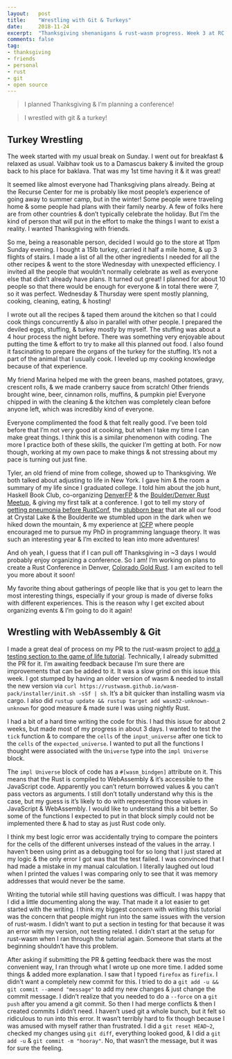 ```yaml
---
layout:   post
title:    "Wrestling with Git & Turkeys"
date:     2018-11-24
excerpt:  "Thanksgiving shenanigans & rust-wasm progress. Week 3 at RC."
comments: false
tag:
- thanksgiving
- friends
- personal
- rust
- git
- open source
---
```


> I planned Thanksgiving & I’m planning a conference!

<!-- -->
> I wrestled with git & a turkey!

## Turkey Wrestling

The week started with my usual break on Sunday. I went out for breakfast & relaxed as usual. Vaibhav took us to a Damascus bakery & invited the group back to his place for baklava. That was my 1st time having it & it was great! 

It seemed like almost everyone had Thanksgiving plans already. Being at the Recurse Center for me is probably like most people’s experience of going away to summer camp, but in the winter! Some people were traveling home & some people had plans with their family nearby. A few of folks here are from other countries & don’t typically celebrate the holiday. But I’m the kind of person that will put in the effort to make the things I want to exist a reality. I wanted Thanksgiving with friends.

So me, being a reasonable person, decided I would go to the store at 11pm Sunday evening. I bought a 15lb turkey, carried it half a mile home, & up 3 flights of stairs. I made a list of all the other ingredients I needed for all the other recipes & went to the store Wednesday with unexpected efficiency. I invited all the people that wouldn’t normally celebrate as well as everyone else that didn’t already have plans. It turned out great! I planned for about 10 people so that there would be enough for everyone & in total there were 7, so it was perfect. Wednesday & Thursday were spent mostly planning, cooking, cleaning, eating, & hosting! 

I wrote out all the recipes & taped them around the kitchen so that I could cook things concurrently & also in parallel with other people. I prepared the deviled eggs, stuffing, & turkey mostly by myself. The stuffing was about a 4 hour process the night before. There was something very enjoyable about putting the time & effort to try to make all this planned out food. I also found it fascinating to prepare the organs of the turkey for the stuffing. It’s not a part of the animal that I usually cook. I leveled up my cooking knowledge because of that experience. 

My friend Marina helped me with the green beans, mashed potatoes, gravy, crescent rolls, & we made cranberry sauce from scratch! Other friends brought wine, beer, cinnamon rolls, muffins, & pumpkin pie! Everyone chipped in with the cleaning & the kitchen was completely clean before anyone left, which was incredibly kind of everyone. 

Everyone complimented the food & that felt really good. I’ve been told before that I’m not very good at cooking, but when I take my time I can make great things. I think this is a similar phenomenon with coding. The more I practice both of these skills, the quicker I’m getting at both. For now though, working at my own pace to make things & not stressing about my pace is turning out just fine.

Tyler, an old friend of mine from college, showed up to Thanksgiving. We both talked about adjusting to life in New York. I gave him & the room a summary of my life since I graduated college. I told him about the job hunt, Haskell Book Club, co-organizing [DenverFP](https://www.meetup.com/denverfp/) & the [Boulder/Denver Rust Meetup](https://www.meetup.com/Rust-Boulder-Denver), & giving my first talk at a conference. I got to tell my story of [getting pneumonia before RustConf](https://twitter.com/DebugSteven/status/1030555170847879168), the [stubborn bear](https://twitter.com/DebugSteven/status/1036285783454478338) that ate all our food at Crystal Lake & the Boulderite we stumbled upon in the dark when we hiked down the mountain, & my experience at [ICFP]() where people encouraged me to pursue my PhD in programming language theory. It was such an interesting year & I’m excited to lean into more adventures!

And oh yeah, I guess that if I can pull off Thanksgiving in ~3 days I would probably enjoy organizing a conference. So I am! I’m working on plans to create a Rust Conference in Denver, [Colorado Gold Rust](https://twitter.com/COGoldRust). I am excited to tell you more about it soon!

My favorite thing about gatherings of people like that is you get to learn the most interesting things, especially if your group is made of diverse folks with different experiences. This is the reason why I get excited about organizing events & I’m going to do it again!

## Wrestling with WebAssembly & Git

I made a great deal of process on my PR to the rust-wasm project to [add a testing section to the game of life tutorial](https://github.com/rustwasm/book/pull/137). Technically, I already submitted the PR for it. I’m awaiting feedback because I’m sure there are improvements that can be added to it. It was a slow grind on this issue this week. I got stumped by having an older version of wasm & needed to install the new version via `curl https://rustwasm.github.io/wasm-pack/installer/init.sh -sSf | sh`. It’s a bit quicker than installing wasm via cargo. I also did `rustup update && rustup target add wasm32-unknown-unknown` for good measure & made sure I was using nightly Rust.

I had a bit of a hard time writing the code for this. I had this issue for about 2 weeks, but made most of my progress in about 3 days. I wanted to test the `tick` function & to compare the `cells` of the `input_universe` after one tick to the `cells` of the `expected_universe`. I wanted to put all the functions I thought were associated with the `Universe` type into the `impl Universe` block. 

The `impl Universe` block of code has a `#[wasm_bindgen]` attribute on it. This means that the Rust is compiled to WebAssembly & it’s accessible to the JavaScript code. Apparently you can’t return borrowed values & you can’t pass vectors as arguments. I still don’t totally understand why this is the case, but my guess is it’s likely to do with representing those values in JavaScript & WebAssembly. I would like to understand this a bit better. So some of the functions I expected to put in that block simply could not be implemented there & had to stay as just Rust code only.

I think my best logic error was accidentally trying to compare the pointers for the cells of the different universes instead of the values in the array. I haven’t been using print as a debugging tool for so long that I just stared at my logic & the only error I got was that the test failed. I was convinced that I had made a mistake in my manual calculation. I literally laughed out loud when I printed the values I was comparing only to see that it was memory addresses that would never be the same.

Writing the tutorial while still having questions was difficult. I was happy that I did a little documenting along the way. That made it a lot easier to get started with the writing. I think my biggest concern with writing this tutorial was the concern that people might run into the same issues with the version of rust-wasm. I didn’t want to put a section in testing for that because it was an error with my version, not testing related. I didn’t start at the setup for rust-wasm when I ran through the tutorial again. Someone that starts at the beginning shouldn’t have this problem.

After asking if submitting the PR & getting feedback there was the most convenient way, I ran through what I wrote up one more time. I added some things & added more explanation. I saw that I typoed `firefox` as `firefix`. I didn’t want a completely new commit for this. I tried to do a `git add -u && git commit --amend "message"` to add my new changes & just change the commit message. I didn’t realize that you needed to do a `--force` on a `git push` after you amend a git commit. So then I had merge conflicts & then I created commits I didn’t need. I haven’t used git a whole bunch, but it felt so ridiculous to run into this error. It wasn’t terribly hard to fix though because I was amused with myself rather than frustrated. I did a `git reset HEAD~2`, checked my changes using `git diff`, everything looked good, & I did a `git add -u` & `git commit -m "hooray"`. No, that wasn’t the message, but it was for sure the feeling.
